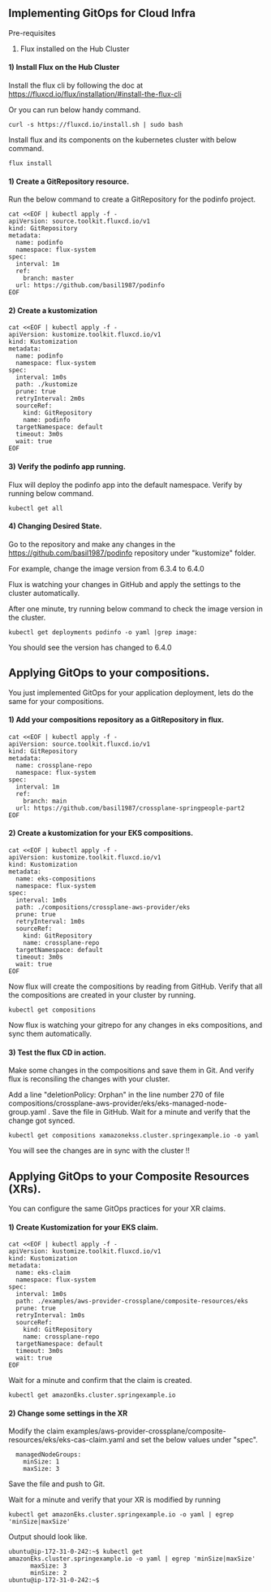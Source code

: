 ## Implementing GitOps for Cloud Infra

Pre-requisites

1) Flux installed on the Hub Cluster




#### 1) Install Flux on the Hub Cluster

Install the flux cli by following the doc at https://fluxcd.io/flux/installation/#install-the-flux-cli

Or you can run below handy command.

```
curl -s https://fluxcd.io/install.sh | sudo bash
```

Install flux and its components on the kubernetes cluster with below command.

```
flux install
```

#### 1) Create a GitRepository resource.

Run the below command to create a GitRepository for the podinfo project. 

```
cat <<EOF | kubectl apply -f -
apiVersion: source.toolkit.fluxcd.io/v1
kind: GitRepository
metadata:
  name: podinfo
  namespace: flux-system
spec:
  interval: 1m
  ref:
    branch: master
  url: https://github.com/basil1987/podinfo
EOF
```

#### 2) Create a kustomization 

```
cat <<EOF | kubectl apply -f -
apiVersion: kustomize.toolkit.fluxcd.io/v1
kind: Kustomization
metadata:
  name: podinfo
  namespace: flux-system
spec:
  interval: 1m0s
  path: ./kustomize
  prune: true
  retryInterval: 2m0s
  sourceRef:
    kind: GitRepository
    name: podinfo
  targetNamespace: default
  timeout: 3m0s
  wait: true
EOF
```

#### 3) Verify the podinfo app running. 

Flux will deploy the podinfo app into the default namespace. Verify by running below command.

```
kubectl get all
```

#### 4) Changing Desired State. 

Go to the repository and make any changes in the https://github.com/basil1987/podinfo repository under "kustomize" folder.

For example, change the image version from 6.3.4 to 6.4.0 

Flux is watching your changes in GitHub and apply the settings to the cluster automatically. 

After one minute, try running below command to check the image version in the cluster.

```
kubectl get deployments podinfo -o yaml |grep image:
```

You should see the version has changed to 6.4.0



## Applying GitOps to your compositions. 

You just implemented GitOps for your application deployment, lets do the same for your compositions.


#### 1) Add your compositions repository as a GitRepository in flux.

```
cat <<EOF | kubectl apply -f -
apiVersion: source.toolkit.fluxcd.io/v1
kind: GitRepository
metadata:
  name: crossplane-repo
  namespace: flux-system
spec:
  interval: 1m
  ref:
    branch: main
  url: https://github.com/basil1987/crossplane-springpeople-part2
EOF
```



#### 2) Create a kustomization for your EKS compositions. 

```
cat <<EOF | kubectl apply -f -
apiVersion: kustomize.toolkit.fluxcd.io/v1
kind: Kustomization
metadata:
  name: eks-compositions
  namespace: flux-system
spec:
  interval: 1m0s
  path: ./compositions/crossplane-aws-provider/eks
  prune: true
  retryInterval: 1m0s
  sourceRef:
    kind: GitRepository
    name: crossplane-repo
  targetNamespace: default
  timeout: 3m0s
  wait: true
EOF
```

Now flux will create the compositions by reading from GitHub. Verify that all the compositions are created in your cluster by running.

```
kubectl get compositions
```

Now flux is watching your gitrepo for any changes in eks compositions, and sync them automatically. 


#### 3) Test the flux CD in action. 

Make some changes in the compositions and save them in Git. And verify flux is reconsiling the changes with your cluster. 

Add a line "deletionPolicy: Orphan" in the line number 270 of file compositions/crossplane-aws-provider/eks/eks-managed-node-group.yaml . Save the file in GitHub. Wait for a minute and verify that the change got synced.


```
kubectl get compositions xamazonekss.cluster.springexample.io -o yaml
```

You will see the changes are in sync with the cluster !!



## Applying GitOps to your Composite Resources (XRs). 

You can configure the same GitOps practices for your XR claims. 

#### 1) Create Kustomization for your EKS claim. 

```
cat <<EOF | kubectl apply -f -
apiVersion: kustomize.toolkit.fluxcd.io/v1
kind: Kustomization
metadata:
  name: eks-claim
  namespace: flux-system
spec:
  interval: 1m0s
  path: ./examples/aws-provider-crossplane/composite-resources/eks
  prune: true
  retryInterval: 1m0s
  sourceRef:
    kind: GitRepository
    name: crossplane-repo
  targetNamespace: default
  timeout: 3m0s
  wait: true
EOF
```

Wait for a minute and confirm that the claim is created.

```
kubectl get amazonEks.cluster.springexample.io
```

#### 2) Change some settings in the XR


Modify the claim examples/aws-provider-crossplane/composite-resources/eks/eks-cas-claim.yaml and set the below values under "spec".

```
  managedNodeGroups:
    minSize: 1
    maxSize: 3
```

Save the file and push to Git. 

Wait for a minute and verify that your XR is modified by running

```
kubectl get amazonEks.cluster.springexample.io -o yaml | egrep 'minSize|maxSize'
```

Output should look like.

```
ubuntu@ip-172-31-0-242:~$ kubectl get amazonEks.cluster.springexample.io -o yaml | egrep 'minSize|maxSize'
      maxSize: 3
      minSize: 2
ubuntu@ip-172-31-0-242:~$
```

